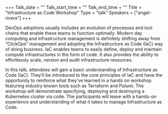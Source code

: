 +++
Talk_date = ""
Talk_start_time = ""
Talk_end_time = ""
Title = "Infrastructure as Code Workshop"
Type = "talk"
Speakers = ["angel-rivera"]
+++

DevOps adoptions usually includes an evolution of processes and tool chains that enable these teams to function optimally. Modern day computing and infrastructure management is definitely shifting away from “ClickOps” management and adopting the Infrastructure as Code (IaC) way of doing business. IaC enables teams to easily define, deploy and maintain compute infrastructures in the form of code. It also provides the ability to effortlessly scale, version and audit infrastructure resources. 

In this talk, attendees will gain a basic understanding of Infrastructure as Code (IaC). They’ll be introduced to the core principles of IaC and have the opportunity to reinforce what they’ve learned in a hands on workshop featuring industry known tools such as Terraform and Pulumi. The workshop will demonstrate specifying, deploying and destroying a Kubernetes cluster via code. The participants will leave with a hands-on experience and understanding of what it takes to manage Infrastructure as Code.